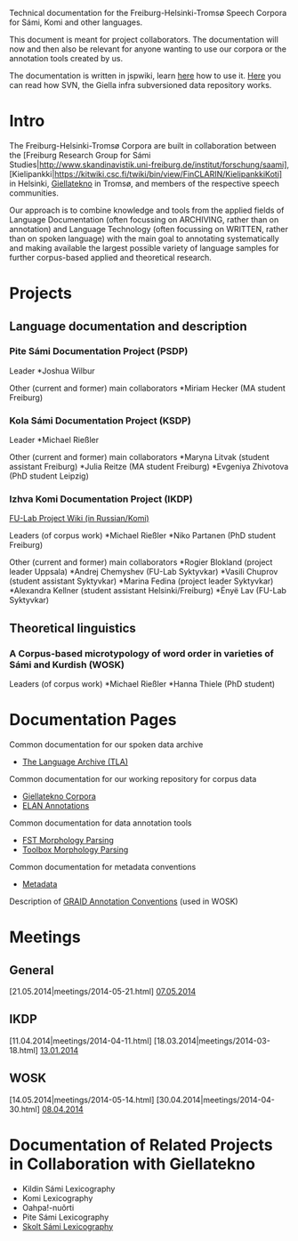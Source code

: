 Technical documentation for the Freiburg-Helsinki-Tromsø Speech Corpora for Sámi, Komi and other languages.


This document is meant for project collaborators. The documentation will now and then also be relevant for anyone wanting to use our corpora or the annotation tools created by us.


The documentation is written in jspwiki, learn
[here](/infra/jspwiki-howto.html) how to use it.
[Here](/tools/docu-svn-user.html) you can read how SVN, the Giella infra
subversioned data repository works.




# Intro


The Freiburg-Helsinki-Tromsø Corpora are built in collaboration between the [Freiburg Research Group for Sámi Studies|http://www.skandinavistik.uni-freiburg.de/institut/forschung/saami], [Kielipankki|https://kitwiki.csc.fi/twiki/bin/view/FinCLARIN/KielipankkiKoti] in Helsinki, [Giellatekno](http://giellatekno.uit.no) in Tromsø, and members of the respective speech communities.


Our approach is to combine knowledge and tools from the applied fields of Language Documentation (often focussing on ARCHIVING, rather than on annotation) and Language Technology (often focussing on WRITTEN, rather than on spoken language) with the main goal to annotating systematically and making available the largest possible variety of language samples for further corpus-based applied and theoretical research.




# Projects


## Language documentation and description


### Pite Sámi Documentation Project (PSDP)


Leader
*Joshua Wilbur


Other (current and former) main collaborators
*Miriam Hecker (MA student Freiburg)




### Kola Sámi Documentation Project (KSDP)


Leader
*Michael Rießler


Other (current and former) main collaborators
*Maryna Litvak (student assistant Freiburg)
*Julia Reitze (MA student Freiburg)
*Evgeniya Zhivotova (PhD student Leipzig)




### Izhva Komi Documentation Project (IKDP)


[FU-Lab Project Wiki (in Russian/Komi)](http://wiki.komikyv.ru)


Leaders (of corpus work)
*Michael Rießler
*Niko Partanen (PhD student Freiburg)


Other (current and former) main collaborators
*Rogier Blokland (project leader Uppsala)
*Andrej Chemyshev (FU-Lab Syktyvkar)
*Vasili Chuprov (student assistant Syktyvkar)
*Marina Fedina (project leader Syktyvkar)
*Alexandra Kellner (student assistant Helsinki/Freiburg)
*Ënyë Lav (FU-Lab Syktyvkar)




## Theoretical linguistics


### A Corpus-based microtypology of word order in varieties of Sámi and Kurdish (WOSK)


Leaders (of corpus work)
*Michael Rießler
*Hanna Thiele (PhD student)




# Documentation Pages


Common documentation for our spoken data archive
* [The Language Archive (TLA)](TLA.html)


Common documentation for our working repository for corpus data
* [Giellatekno Corpora](GTcorpus.html)
* [ELAN Annotations](ELAN.html)


Common documentation for data annotation tools
* [FST Morphology Parsing](FST.html)
* [Toolbox Morphology Parsing](Toolbox.html)


Common documentation for metadata conventions
* [Metadata](Metadata.html)


Description of [GRAID Annotation Conventions](GRAID.html) (used in WOSK)




# Meetings


## General
[21.05.2014|meetings/2014-05-21.html] [07.05.2014](meetings/2014-05-07.html)


## IKDP
[11.04.2014|meetings/2014-04-11.html] [18.03.2014|meetings/2014-03-18.html] [13.01.2014](meetings/2014-01-13.html)


## WOSK
[14.05.2014|meetings/2014-05-14.html] [30.04.2014|meetings/2014-04-30.html] [08.04.2014](meetings/2014-04-08.html)




# Documentation of Related Projects in Collaboration with Giellatekno


* Kildin Sámi Lexicography
* Komi Lexicography
* Oahpa!-nuõrti
* Pite Sámi Lexicography
* [Skolt Sámi Lexicography](../dicts/SkoltSaami2X.html)


